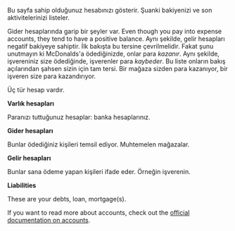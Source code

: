 Bu sayfa sahip olduğunuz hesabınızı gösterir. Şuanki bakiyenizi ve son aktivitelerinizi listeler.

Gider hesaplarında garip bir şeyler var. Even though you pay into expense accounts, they tend to have a positive balance. Aynı şekilde, gelir hesapları negatif bakiyeye sahiptir. İlk bakışta bu tersine çevrilmelidir. Fakat şunu unutmayın ki McDonalds'a ödediğinizde, onlar para *kazanır*. Aynı şekilde, işvereniniz size ödediğinde, işverenler para *kaybeder*. Bu liste onların bakış açılarından şahsen sizin için tam tersi. Bir mağaza sizden para kazanıyor, bir işveren size para kazandırıyor.

Üç tür hesap vardır.

**Varlık hesapları**

Paranızı tuttuğunuz hesaplar: banka hesaplarınız.

**Gider hesapları**

Bunlar ödediğiniz kişileri temsil ediyor. Muhtemelen mağazalar.

**Gelir hesapları**

Bunlar sana ödeme yapan kişileri ifade eder. Örneğin işverenin.

**Liabilities**

These are your debts, loan, mortgage(s).

If you want to read more about accounts, check out the [official documentation on accounts](https://docs.firefly-iii.org/concepts/accounts).